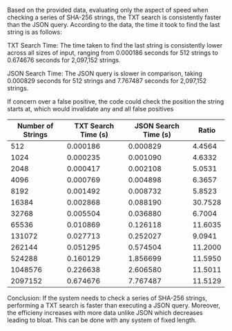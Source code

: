 Based on the provided data, evaluating only the aspect of speed when checking a series of SHA-256 strings, the TXT search is consistently faster than the JSON query. According to the data, the time it took to find the last string is as follows:

TXT Search Time: The time taken to find the last string is consistently lower across all sizes of input, ranging from 0.000186 seconds for 512 strings to 0.674676 seconds for 2,097,152 strings.

JSON Search Time: The JSON query is slower in comparison, taking 0.000829 seconds for 512 strings and 7.767487 seconds for 2,097,152 strings.

If concern over a false positive, the code could check the position the string starts at, which would invalidate any and all false positives


| Number of Strings | TXT Search Time (s) | JSON Search Time (s) |   Ratio   |
|-------------------|---------------------|----------------------|-----------|
| 512               | 0.000186            | 0.000829             | 4.4564    |
| 1024              | 0.000235            | 0.001090             | 4.6332    |
| 2048              | 0.000417            | 0.002108             | 5.0531    |
| 4096              | 0.000769            | 0.004898             | 6.3657    |
| 8192              | 0.001492            | 0.008732             | 5.8523    |
| 16384             | 0.002868            | 0.088190             | 30.7528   | # TXT has stable increase, while JSON has anomaly going from 0.008 to 0.08, whereas the expected was to go from 0.008 to 0.016
| 32768             | 0.005504            | 0.036880             | 6.7004    |
| 65536             | 0.010869            | 0.126118             | 11.6035   |
| 131072            | 0.027713            | 0.252027             | 9.0941    |
| 262144            | 0.051295            | 0.574504             | 11.2000   |
| 524288            | 0.160129            | 1.856699             | 11.5950   |
| 1048576           | 0.226638            | 2.606580             | 11.5011   |
| 2097152           | 0.674676            | 7.767487             | 11.5129   |

Conclusion: If the system needs to check a series of SHA-256 strings, performing a TXT search is faster than executing a JSON query. Moreover, the efficieny increases with more data unlike JSON which decreases leading to bloat. This can be done with any system of fixed length.

